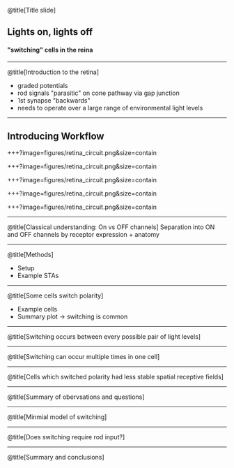 @title[Title slide]
## Lights on, lights off
#### "switching" cells in the reina
---

@title[Introduction to the retina]
- graded potentials
- rod signals "parasitic" on cone pathway via gap junction
- 1st synapse "backwards"
- needs to operate over a large range of environmental light levels

---

## Introducing Workflow

+++?image=figures/retina_circuit.png&size=contain
<!-- .slide: data-background-transition="none" -->
+++?image=figures/retina_circuit.png&size=contain
<!-- .slide: data-background-transition="none" -->
+++?image=figures/retina_circuit.png&size=contain
<!-- .slide: data-background-transition="none" -->
+++?image=figures/retina_circuit.png&size=contain
<!-- .slide: data-background-transition="none" -->
+++?image=figures/retina_circuit.png&size=contain
<!-- .slide: data-background-transition="none" -->


---

@title[Classical understanding: On vs OFF channels]
Separation into ON and OFF channels by receptor expression + anatomy

---

@title[Methods]

- Setup
- Example STAs

---

@title[Some cells switch polarity]

- Example cells
- Summary plot -> switching is common

---

@title[Switching occurs between every possible pair of light levels]

---

@title[Switching can occur multiple times in one cell]

---

@title[Cells which switched polarity had less stable spatial receptive fields]

---

@title[Summary of obervsations and questions]

---

@title[Minmial model of switching]

---

@title[Does switching require rod input?]

---

@title[Summary and conclusions]
